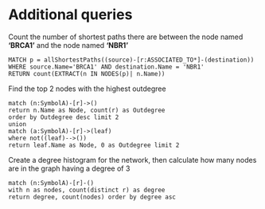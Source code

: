 # Additional queries #

Count the number of shortest paths there are between the node named **‘BRCA1’** and the node named **‘NBR1’**

    MATCH p = allShortestPaths((source)-[r:ASSOCIATED_TO*]-(destination))
    WHERE source.Name='BRCA1' AND destination.Name = 'NBR1'
    RETURN count(EXTRACT(n IN NODES(p)| n.Name))

Find the top 2 nodes with the highest outdegree

    match (n:SymbolA)-[r]->()
    return n.Name as Node, count(r) as Outdegree
    order by Outdegree desc limit 2
    union
    match (a:SymbolA)-[r]->(leaf)
    where not((leaf)-->())
    return leaf.Name as Node, 0 as Outdegree limit 2
    

Create a degree histogram for the network, then calculate how many nodes are in the graph having a degree of 3

    match (n:SymbolA)-[r]-()
    with n as nodes, count(distinct r) as degree
    return degree, count(nodes) order by degree asc
